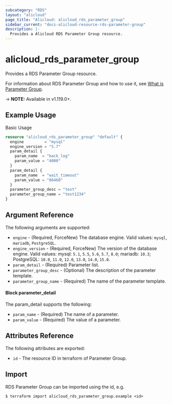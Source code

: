 ```yaml
---
subcategory: "RDS"
layout: "alicloud"
page_title: "Alicloud: alicloud_rds_parameter_group"
sidebar_current: "docs-alicloud-resource-rds-parameter-group"
description: |-
  Provides a Alicloud RDS Parameter Group resource.
---
```


# alicloud\_rds\_parameter\_group

Provides a RDS Parameter Group resource.

For information about RDS Parameter Group and how to use it, see [What is Parameter Group](https://www.alibabacloud.com/help/en/doc-detail/144839.htm).

-> **NOTE:** Available in v1.119.0+.

## Example Usage

Basic Usage

```terraform
resource "alicloud_rds_parameter_group" "default" {
  engine         = "mysql"
  engine_version = "5.7"
  param_detail {
    param_name  = "back_log"
    param_value = "4000"
  }
  param_detail {
    param_name  = "wait_timeout"
    param_value = "86460"
  }
  parameter_group_desc = "test"
  parameter_group_name = "test1234"
}
```

## Argument Reference

The following arguments are supported:

* `engine` - (Required, ForceNew) The database engine. Valid values: `mysql`, `mariadb`, `PostgreSQL`.
* `engine_version` - (Required, ForceNew) The version of the database engine. Valid values: mysql: `5.1`, `5.5`, `5.6`, `5.7`, `8.0`; mariadb: `10.3`; PostgreSQL: `10.0`, `11.0`, `12.0`, `13.0`, `14.0`, `15.0`.
* `param_detail` - (Required) Parameter list.
* `parameter_group_desc` - (Optional) The description of the parameter template.
* `parameter_group_name` - (Required) The name of the parameter template.

#### Block parameter_detail

The param_detail supports the following: 

* `param_name` - (Required) The name of a parameter.
* `param_value` - (Required) The value of a parameter.

## Attributes Reference

The following attributes are exported:

* `id` - The resource ID in terraform of Parameter Group.

## Import

RDS Parameter Group can be imported using the id, e.g.

```shell
$ terraform import alicloud_rds_parameter_group.example <id>
```
